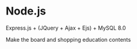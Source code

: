 # Node.js

Express.js + (JQuery + Ajax + Ejs) + MySQL 8.0

Make the board and shopping education contents
